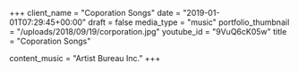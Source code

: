 +++
client_name = "Coporation Songs"
date = "2019-01-01T07:29:45+00:00"
draft = false
media_type = "music"
portfolio_thumbnail = "/uploads/2018/09/19/corporation.jpg"
youtube_id = "9VuQ6cK05w"
title = "Coporation Songs"

content_music = "Artist Bureau Inc."
+++
